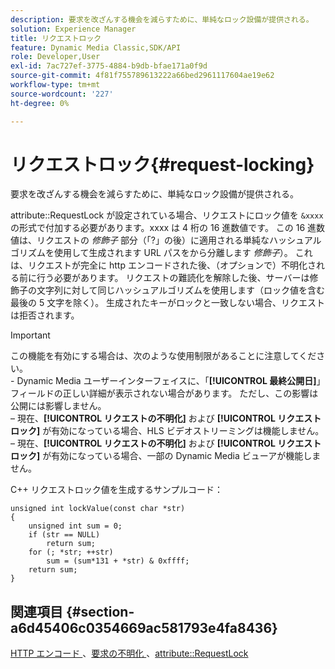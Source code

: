 ```yaml
---
description: 要求を改ざんする機会を減らすために、単純なロック設備が提供される。
solution: Experience Manager
title: リクエストロック
feature: Dynamic Media Classic,SDK/API
role: Developer,User
exl-id: 7ac727ef-3775-4884-b9db-bfae171a0f9d
source-git-commit: 4f81f755789613222a66bed2961117604ae19e62
workflow-type: tm+mt
source-wordcount: '227'
ht-degree: 0%

---
```


# リクエストロック{#request-locking}

要求を改ざんする機会を減らすために、単純なロック設備が提供される。

attribute::RequestLock が設定されている場合、リクエストにロック値を `&xxxx` の形式で付加する必要があります。xxxx は 4 桁の 16 進数値です。 この 16 進数値は、リクエストの *修飾子* 部分（「?」の後）に適用される単純なハッシュアルゴリズムを使用して生成されます URL パスをから分離します *修飾子*）。 これは、リクエストが完全に http エンコードされた後、（オプションで）不明化される前に行う必要があります。 リクエストの難読化を解除した後、サーバーは修飾子の文字列に対して同じハッシュアルゴリズムを使用します（ロック値を含む最後の 5 文字を除く）。 生成されたキーがロックと一致しない場合、リクエストは拒否されます。

>[!IMPORTANT]
>
>この機能を有効にする場合は、次のような使用制限があることに注意してください。<br>- Dynamic Media ユーザーインターフェイスに、「**[!UICONTROL 最終公開日]**」フィールドの正しい詳細が表示されない場合があります。 ただし、この影響は公開には影響しません。<br> – 現在、**[!UICONTROL リクエストの不明化]** および **[!UICONTROL リクエストロック]** が有効になっている場合、HLS ビデオストリーミングは機能しません。<br> – 現在、**[!UICONTROL リクエストの不明化]** および **[!UICONTROL リクエストロック]** が有効になっている場合、一部の Dynamic Media ビューアが機能しません。

C++ リクエストロック値を生成するサンプルコード：

```
unsigned int lockValue(const char *str) 
{ 
    unsigned int sum = 0; 
    if (str == NULL) 
        return sum; 
    for (; *str; ++str) 
        sum = (sum*131 + *str) & 0xffff; 
    return sum; 
} 
```

## 関連項目 {#section-a6d45406c0354669ac581793e4fa8436}

[HTTP エンコード &#x200B;](../../../../../is-api/http-ref/image-serving-api-ref/c-http-protocol-reference/c-syntax-and-features/r-http-encoding.md#reference-bb34dd13f316462695448acfa8f92df7)、[&#x200B; 要求の不明化 &#x200B;](../../../../../is-api/http-ref/image-serving-api-ref/c-http-protocol-reference/c-syntax-and-features/r-request-obfuscation.md#reference-895f65d6796c43bb9bad21a676ed714d)、[attribute::RequestLock](../../../../../is-api/image-catalog/image-serving-api-ref/c-image-catalog-reference/c-attributes-reference/r-requestlock.md#reference-8bbe2f581be847d3b9fa123e8e5e94b0)

